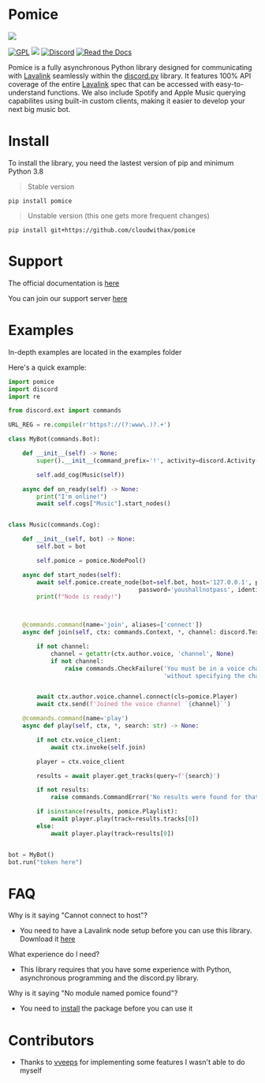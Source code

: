# Pomice

![](https://raw.githubusercontent.com/cloudwithax/pomice/main/banner.jpg)


[![GPL](https://img.shields.io/badge/license-GPL-2f2f2f)](https://github.com/cloudwithax/pomice/blob/main/LICENSE) ![](https://img.shields.io/badge/python-3.8-2f2f2f)
[![Discord](https://img.shields.io/discord/899324069235810315)](https://discord.gg/r64qjTSHG8) [![Read the Docs](https://readthedocs.org/projects/pomice/badge/?version=latest)](https://pomice.readthedocs.io/en/latest/)


Pomice is a fully asynchronous Python library designed for communicating with [Lavalink](https://github.com/freyacodes/Lavalink) seamlessly within the [discord.py](https://github.com/Rapptz/discord.py) library. It features 100% API coverage of the entire [Lavalink](https://github.com/freyacodes/Lavalink) spec that can be accessed with easy-to-understand functions. We also include Spotify and Apple Music querying capabilites using built-in custom clients, making it easier to develop your next big music bot.


# Install
To install the library, you need the lastest version of pip and minimum Python 3.8

> Stable version
```
pip install pomice
```

> Unstable version (this one gets more frequent changes)
```
pip install git+https://github.com/cloudwithax/pomice
```

# Support

The official documentation is [here](https://pomice.readthedocs.io/en/latest/)

You can join our support server [here](https://discord.gg/r64qjTSHG8)


# Examples
In-depth examples are located in the examples folder

Here's a quick example:

```py
import pomice
import discord
import re

from discord.ext import commands

URL_REG = re.compile(r'https?://(?:www\.)?.+')

class MyBot(commands.Bot):

    def __init__(self) -> None:
        super().__init__(command_prefix='!', activity=discord.Activity(type=discord.ActivityType.listening, name='to music!'))

        self.add_cog(Music(self))

    async def on_ready(self) -> None:
        print("I'm online!")
        await self.cogs["Music"].start_nodes()


class Music(commands.Cog):

    def __init__(self, bot) -> None:
        self.bot = bot

        self.pomice = pomice.NodePool()

    async def start_nodes(self):
        await self.pomice.create_node(bot=self.bot, host='127.0.0.1', port='3030',
                                     password='youshallnotpass', identifier='MAIN')
        print(f"Node is ready!")



    @commands.command(name='join', aliases=['connect'])
    async def join(self, ctx: commands.Context, *, channel: discord.TextChannel = None) -> None:

        if not channel:
            channel = getattr(ctx.author.voice, 'channel', None)
            if not channel:
                raise commands.CheckFailure('You must be in a voice channel to use this command'
                                            'without specifying the channel argument.')


        await ctx.author.voice.channel.connect(cls=pomice.Player)
        await ctx.send(f'Joined the voice channel `{channel}`')

    @commands.command(name='play')
    async def play(self, ctx, *, search: str) -> None:

        if not ctx.voice_client:
            await ctx.invoke(self.join)

        player = ctx.voice_client

        results = await player.get_tracks(query=f'{search}')

        if not results:
            raise commands.CommandError('No results were found for that search term.')

        if isinstance(results, pomice.Playlist):
            await player.play(track=results.tracks[0])
        else:
            await player.play(track=results[0])


bot = MyBot()
bot.run("token here")
 ```

# FAQ
Why is it saying "Cannot connect to host"?

- You need to have a Lavalink node setup before you can use this library. Download it [here](https://github.com/freyacodes/Lavalink/releases/latest)

What experience do I need?

- This library requires that you have some experience with Python, asynchronous programming and the discord.py library.

Why is it saying "No module named pomice found"?

- You need to [install](#Install) the package before you can use it

# Contributors

- Thanks to [vveeps](https://github.com/vveeps) for implementing some features I wasn't able to do myself
